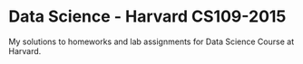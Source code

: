 # Data Science - Harvard CS109-2015
My solutions to homeworks and lab assignments for Data Science Course at Harvard.
